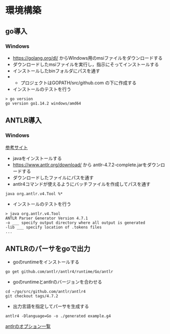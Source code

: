 # 環境構築

## go導入

### Windows
- https://golang.org/dl/ からWIndows用のmsiファイルをダウンロードする
- ダウンロードしたmsiファイルを実行し，指示にそってインストールする
- インストールしたbinフォルダにパスを通す
- - プロジェクトはGOPATH/src/github.com の下に作成する
- インストールのテストを行う
```
> go version
go version go1.14.2 windows/amd64
```

## ANTLR導入

### Windows
[参考サイト](https://github.com/antlr/antlr4/blob/master/doc/getting-started.md)
- javaをインストールする
- https://www.antlr.org/download/ から antlr-4.7.2-complete.jarをダウンロードする
- ダウンロードしたファイルにパスを通す
- antlr4コマンドが使えるようにバッチファイルを作成してパスを通す

```
java org.antlr.v4.Tool %*
```
- インストールのテストを行う

```
> java org.antlr.v4.Tool
ANTLR Parser Generator Version 4.7.1
-o ___ specify output directory where all output is generated
-lib ___ specify location of .tokens files
...
```

## ANTLRのパーサをgoで出力

- goのruntimeをインストールする
```
go get github.com/antlr/antlr4/runtime/Go/antlr
```
- goのruntimeとantlrのバージョンを合わせる
```
cd ~/go/src/github.com/antlr/antlr4
git checkout tags/4.7.2
```

- 出力言語を指定してパーサを生成する
```
antlr4 -Dlanguage=Go -o ./generated example.g4
```
[antlrのオプション一覧](https://github.com/antlr/antlr4/blob/master/doc/tool-options.md)
